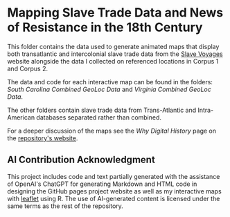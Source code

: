 # Mapping Slave Trade Data and News of Resistance in the 18th Century

This folder contains the data used to generate animated maps that display both transatlantic and intercolonial slave trade data from the [Slave Voyages](https://www.slavevoyages.org/) website alongside the data I collected on referenced locations in Corpus 1 and Corpus 2.

The data and code for each interactive map can be found in the folders: *South Carolina Combined GeoLoc Data* and *Virginia Combined GeoLoc Data*. 

The other folders contain slave trade data from Trans-Atlantic and Intra-American databases separated rather than combined.

For a deeper discussion of the maps see the *Why Digital History* page on the [repository's website](https://chloeazehr.github.io/phrasing-insurrection/).

## AI Contribution Acknowledgment
This project includes code and text partially generated with the assistance of OpenAI's ChatGPT for generating Markdown and HTML code in designing the GitHub pages project website as well as my interactive maps with [leaflet](https://leafletjs.com/) using R. The use of AI-generated content is licensed under the same terms as the rest of the repository.
